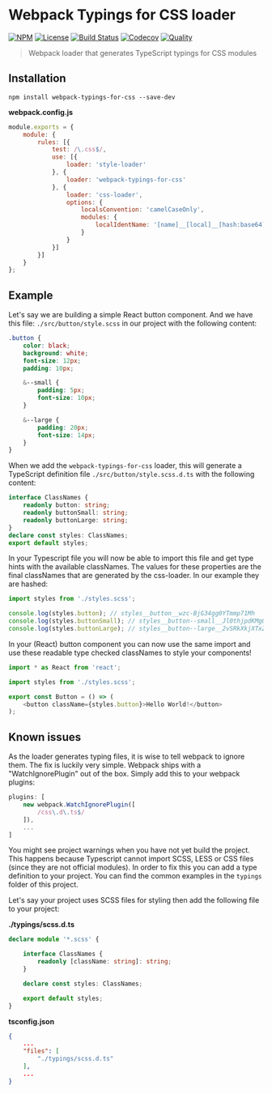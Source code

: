 # Webpack Typings for CSS loader

[![NPM](https://badgen.net/npm/v/webpack-typings-for-css)](https://www.npmjs.com/package/webpack-typings-for-css)
[![License](https://badgen.net/npm/license/webpack-typings-for-css)](https://www.npmjs.com/package/webpack-typings-for-css)
[![Build Status](https://badgen.net/travis/ferdikoomen/webpack-typings-for-css/master)](https://travis-ci.org/ferdikoomen/webpack-typings-for-css)
[![Codecov](https://codecov.io/gh/ferdikoomen/webpack-typings-for-css/branch/master/graph/badge.svg)](https://codecov.io/gh/ferdikoomen/webpack-typings-for-css)
[![Quality](https://badgen.net/lgtm/grade/javascript/g/ferdikoomen/webpack-typings-for-css)](https://lgtm.com/projects/g/ferdikoomen/webpack-typings-for-css)

> Webpack loader that generates TypeScript typings for CSS modules

## Installation

```
npm install webpack-typings-for-css --save-dev
```

**webpack.config.js**

```javascript
module.exports = {
    module: {
        rules: [{
            test: /\.css$/,
            use: [{
                loader: 'style-loader'
            }, {
                loader: 'webpack-typings-for-css'
            }, {
                loader: 'css-loader',
                options: {
                    localsConvention: 'camelCaseOnly',
                    modules: {
                        localIdentName: '[name]__[local]__[hash:base64]'
                    }
                }
            }]
        }]
    }
};
```

## Example

Let's say we are building a simple React button component. And we have this file:
`./src/button/style.scss` in our project with the following content:

```scss
.button {
    color: black;
    background: white;
    font-size: 12px;
    padding: 10px;

    &--small {
        padding: 5px;
        font-size: 10px;
    }

    &--large {
        padding: 20px;
        font-size: 14px;
    }
}
```

When we add the `webpack-typings-for-css` loader, this will generate a TypeScript
definition file `./src/button/style.scss.d.ts` with the following content:

```typescript
interface ClassNames {
    readonly button: string;
    readonly buttonSmall: string;
    readonly buttonLarge: string;
}
declare const styles: ClassNames;
export default styles;
```

In your Typescript file you will now be able to import this file and get type hints
with the available classNames. The values for these properties are the final classNames
that are generated by the css-loader. In our example they are hashed:

```typescript
import styles from './styles.scss';

console.log(styles.button); // styles__button__wzc-BjG34gg0YTmmp71Mh
console.log(styles.buttonSmall); // styles__button--small__Jl0thjpdKMgQgK4SczMV_
console.log(styles.buttonLarge); // styles__button--large__2vSRkXkjXTxZOTMAbhDH_n
```

In your (React) button component you can now use the same import and use these readable
type checked classNames to style your components!

```typescript jsx
import * as React from 'react';

import styles from './styles.scss';

export const Button = () => (
    <button className={styles.button}>Hello World!</button>
);
```

## Known issues

As the loader generates typing files, it is wise to tell webpack to ignore them.
The fix is luckily very simple. Webpack ships with a "WatchIgnorePlugin" out of the box.
Simply add this to your webpack plugins:

```javascript
plugins: [
    new webpack.WatchIgnorePlugin([
        /css\.d\.ts$/
    ]),
    ...
]
```

You might see project warnings when you have not yet build the project. This happens
because Typescript cannot import SCSS, LESS or CSS files (since they are not official
modules). In order to fix this you can add a type definition to your project. You can
find the common examples in the `typings` folder of this project.

Let's say your project uses SCSS files for styling then add the following file
to your project:

**./typings/scss.d.ts**
```typescript
declare module '*.scss' {

    interface ClassNames {
        readonly [className: string]: string;
    }

    declare const styles: ClassNames;

    export default styles;
}
```

**tsconfig.json**
```json
{
    ...
    "files": [
        "./typings/scss.d.ts"
    ],
    ...
}
```
